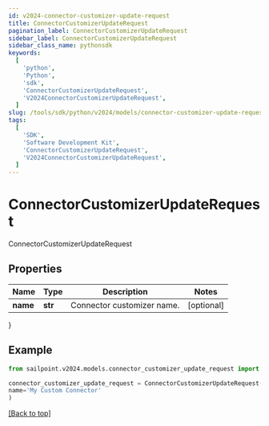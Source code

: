 ```yaml
---
id: v2024-connector-customizer-update-request
title: ConnectorCustomizerUpdateRequest
pagination_label: ConnectorCustomizerUpdateRequest
sidebar_label: ConnectorCustomizerUpdateRequest
sidebar_class_name: pythonsdk
keywords:
  [
    'python',
    'Python',
    'sdk',
    'ConnectorCustomizerUpdateRequest',
    'V2024ConnectorCustomizerUpdateRequest',
  ]
slug: /tools/sdk/python/v2024/models/connector-customizer-update-request
tags:
  [
    'SDK',
    'Software Development Kit',
    'ConnectorCustomizerUpdateRequest',
    'V2024ConnectorCustomizerUpdateRequest',
  ]
---
```


# ConnectorCustomizerUpdateRequest

ConnectorCustomizerUpdateRequest

## Properties

| Name     | Type    | Description                | Notes      |
| -------- | ------- | -------------------------- | ---------- |
| **name** | **str** | Connector customizer name. | [optional] |

}

## Example

```python
from sailpoint.v2024.models.connector_customizer_update_request import ConnectorCustomizerUpdateRequest

connector_customizer_update_request = ConnectorCustomizerUpdateRequest(
name='My Custom Connector'
)

```

[[Back to top]](#)
